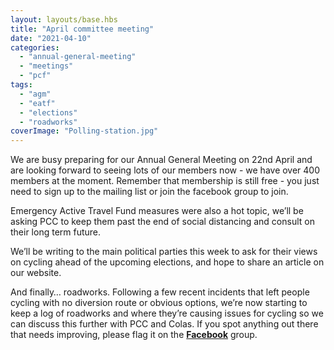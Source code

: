 ```yaml
---
layout: layouts/base.hbs
title: "April committee meeting"
date: "2021-04-10"
categories: 
  - "annual-general-meeting"
  - "meetings"
  - "pcf"
tags: 
  - "agm"
  - "eatf"
  - "elections"
  - "roadworks"
coverImage: "Polling-station.jpg"
---
```


We are busy preparing for our Annual General Meeting on 22nd April and are looking forward to seeing lots of our members now - we have over 400 members at the moment. Remember that membership is still free - you just need to sign up to the mailing list or join the facebook group to join.

Emergency Active Travel Fund measures were also a hot topic, we’ll be asking PCC to keep them past the end of social distancing and consult on their long term future. 

We’ll be writing to the main political parties this week to ask for their views on cycling ahead of the upcoming elections, and hope to share an article on our website. 

And finally… roadworks. Following a few recent incidents that left people cycling with no diversion route or obvious options, we’re now starting to keep a log of roadworks and where they’re causing issues for cycling so we can discuss this further with PCC and Colas. If you spot anything out there that needs improving, please flag it on the **[Facebook](https://www.facebook.com/groups/pompeybug/)** group.
